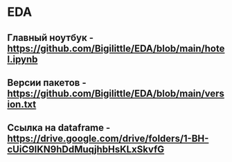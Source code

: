 # EDA

## Главный ноутбук - https://github.com/Bigilittle/EDA/blob/main/hotel.ipynb

## Версии пакетов - https://github.com/Bigilittle/EDA/blob/main/version.txt

## Ссылка на dataframe  - https://drive.google.com/drive/folders/1-BH-cUiC9IKN9hDdMuqjhbHsKLxSkvfG
